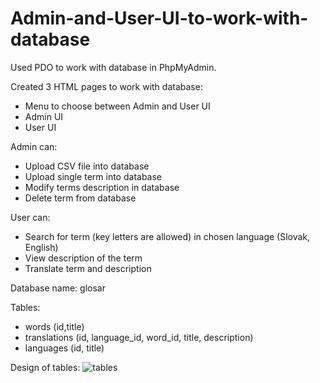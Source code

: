 # Admin-and-User-UI-to-work-with-database

Used PDO to work with database in PhpMyAdmin.

Created 3 HTML pages to work with database:
- Menu to choose between Admin and User UI
- Admin UI
- User UI

Admin can:
- Upload CSV file into database
- Upload single term into database
- Modify terms description in database
- Delete term from database

User can:
- Search for term (key letters are allowed) in chosen language (Slovak, English)
- View description of the term
- Translate term and description

Database name: glosar

Tables:
- words (id,title)
- translations (id, language_id, word_id, title, description)
- languages (id, title)

Design of tables:
![tables](https://user-images.githubusercontent.com/79150859/159305479-093d25b3-3009-45ed-940e-29bf6f092a82.png)
